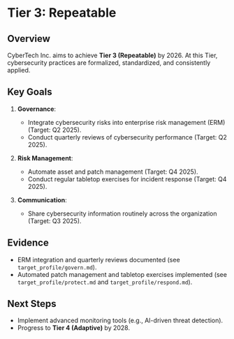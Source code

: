 # Tier 3: Repeatable

## Overview
CyberTech Inc. aims to achieve **Tier 3 (Repeatable)** by 2026. At this Tier, cybersecurity practices are formalized, standardized, and consistently applied.

## Key Goals
1. **Governance**:  
   - Integrate cybersecurity risks into enterprise risk management (ERM) (Target: Q2 2025).  
   - Conduct quarterly reviews of cybersecurity performance (Target: Q2 2025).  

2. **Risk Management**:  
   - Automate asset and patch management (Target: Q4 2025).  
   - Conduct regular tabletop exercises for incident response (Target: Q4 2025).  

3. **Communication**:  
   - Share cybersecurity information routinely across the organization (Target: Q3 2025).  

## Evidence
- ERM integration and quarterly reviews documented (see `target_profile/govern.md`).  
- Automated patch management and tabletop exercises implemented (see `target_profile/protect.md` and `target_profile/respond.md`).  

## Next Steps
- Implement advanced monitoring tools (e.g., AI-driven threat detection).  
- Progress to **Tier 4 (Adaptive)** by 2028.  
